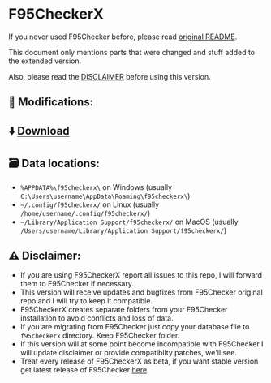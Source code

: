 # F95CheckerX

If you never used F95Checker before, please read [original README](https://github.com/Willy-JL/F95Checker).

This document only mentions parts that were changed and stuff added to the extended version.

Also, please read the [DISCLAIMER](https://github.com/littleraisins/F95CheckerX#disclaimer) before using this version.

## :dna: Modifications:

## :arrow_down: [Download](https://github.com/littleraisins/F95CheckerX/releases/latest)

## :card_file_box: Data locations:

  - `%APPDATA%\f95checkerx\` on Windows
    (usually `C:\Users\username\AppData\Roaming\f95checkerx\`)
  - `~/.config/f95checkerx/` on Linux
    (usually `/home/username/.config/f95checkerx/`)
  - `~/Library/Application Support/f95checkerx/` on MacOS
    (usually `/Users/username/Library/Application Support/f95checkerx/`)

## :warning: Disclaimer:

- If you are using F95CheckerX report all issues to this repo, I will forward them to F95Checker if necessary.
- This version will receive updates and bugfixes from F95Checker original repo and I will try to keep it compatible.
- F95CheckerX creates separate folders from your F95Checker installation to avoid conflicts and loss of data.
- If you are migrating from F95Checker just copy your database file to `f95checkerx` directory. Keep F95Checker folder.
- If this version will at some point become incompatible with F95Checker I will update disclaimer or provide compatibilty patches, we'll see.
- Treat every release of F95CheckerX as beta, if you want stable version get latest release of F95Checker [here](https://github.com/Willy-JL/F95Checker/releases/latest)


